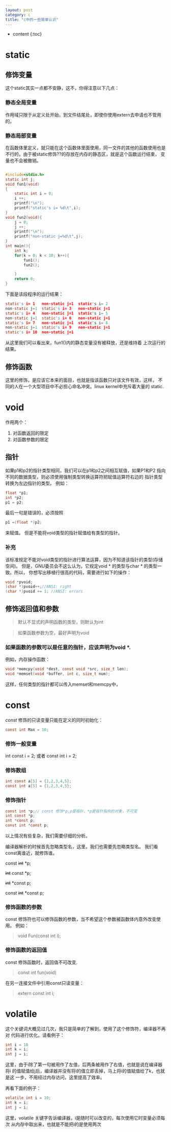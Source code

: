 ```yaml
---
layout: post
category: c
title: "c中的一些简单认识"
---
```


* content
{:toc}

# static

## 修饰变量

这个static其实一点都不安静，这不，你得注意以下几点：

### 静态全局变量
作用域只限于从定义处开始，到文件结尾处，即使你使用extern去申请也不管用的。

### 静态局部变量
在函数体里定义，就只能在这个函数体里面使用，同一文件的其他的函数使用也是
不行的，由于被static修饰??的存放在内存的静态区，就是这个函数运行结束，
变量也不会被撤销。

```c

#include<stdio.h>
static int j;
void fun1(void)
{
	static int i = 0;
	i ++;
	printf("\n");
	printf("static's i= %d\t",i);
}
void fun2(void){
	j = 0;
	j ++;
	printf("\n");
	printf("non-static j=%d\t",j);
}
int main(){
	int k;
	for(k = 0; k < 10; k++){
		fun1();
		fun2();

	}
	return 0;
}
```
下面是该段程序的运行结果：
```c
static's i= 1	non-static j=1	static's i= 2
non-static j=1	static's i= 3	non-static j=1
static's i= 4	non-static j=1	static's i= 5
non-static j=1	static's i= 6	non-static j=1
static's i= 7	non-static j=1	static's i= 8
non-static j=1	static's i= 9	non-static j=1
static's i= 10	non-static j=1
```
从这里我们可以看出来，fun1()内的静态变量没有被释放，还是维持着
上次运行的结果。

## 修饰函数

这里的修饰，是应该它本来的面目，也就是指该函数只对该文件有效，这样，
不同的人在一个大型项目中不必担心命名冲突。linux kernel中充斥着大量的
static.

# void
作用两个：
1) 对函数返回的限定
2) 对函数参数的限定

## 指针
如果p1和p2的指针类型相同，我们可以在p1和p2之间相互赋值，如果P1和P2
指向不同的数据类型，则必须使用强制类型转换运算符把赋值运算符右边的
指针类型转换为左边指针的类型。
例如：
```c
float *p1;
int *p2;
p1 = p2;
```
最后一句是错误的，必须按照

```c
p1 =(float *)p2;
```
来赋值。
但是不能将void类型的指针赋值给有类型的指针。

### 补充
该标准规定不能对void类型的指针进行算法运算，因为不知道该指针的类型(存储空间)。
但是，GNU委员会不这么认为，它规定void * 的类型与char * 的类型一致。所以，
你想写出移植行很高的代码，需要进行如下的操作：

```c
void *pvoid;
(char *)pvoid++;//ANSI: right
(char *)pvoid += 1; //ANSI: errors
```



## 修饰返回值和参数

>默认不显式的声明函数的类型，则默认为int

>如果函数参数为空，最好声明为void

### 如果函数的参数可以是任意的指针，应该声明为void *.
例如，内存操作函数：
```c
void *memcpy(void *dest, const void *src, size_t len);
void *memset(void *buffer, int c, size_t num);
```
这样，任何类型的指针都可以传入memset和memcpy中，

# const
_const_ 修饰的只读变量只能在定义的同时初始化：

```c
const int Max = 10;
```
### 修饰一般变量

int const i = 2; 或者 const int i = 2;

### 修饰数组
```c
int const a[5] = {1,2,3,4,5};
const int a[5] = {1,2,3,4,5};
```

### 修饰指针
```c
const int *p;// const 修饰*p,p是指针，*p是指针指向的对象，不可变
int const *p;
int *const p;
const int *const p;
```
以上情况有些复杂，我们需要仔细的分析。

编译器解析的时候首先忽略类型名，这里，我们也需要先忽略类型名。
我们看const离谁近，就修饰谁。

const <del> int</del> *p;

<del>int</del> const *p;

<del>int</del> *const p;

const <del>int</del> *const p;

### 修饰函数的参数
const 修饰符也可以修饰函数的参数，当不希望这个参数被函数体内意外改变使用。
例如：

>void Fun(const int i);

### 修饰函数的返回值
const 修饰函数时，返回值不可改变.

>const int fun(void)

在另一连接文件中引用const只读变量：

>extern const int i;

# volatile
这个关键词大概见过几次，我只是简单的了解到，使用了这个修饰符，编译器不再对
代码进行优化。请看例子：

```c
int i = 10
int k = i;
int j = i;
```
这里，由于i除了第一句被用作了左值，后两条被用作了右值，也就是说在编译器将i
的值赋值给j后，编译器并没有将i的值立即丢掉，马上将i的值赋值给了k，也就是这
一步，不用经过内存访问，这里提高了效率。

再看下面的例子：

```c
volatile int i = 10;
int k = i;
int j = i;
```
这里，volatile 关键字告诉编译器，i是随时可以改变的，每次使用它时变量必须每次
从内存中取出来，也就是不能把i的是使用两次


